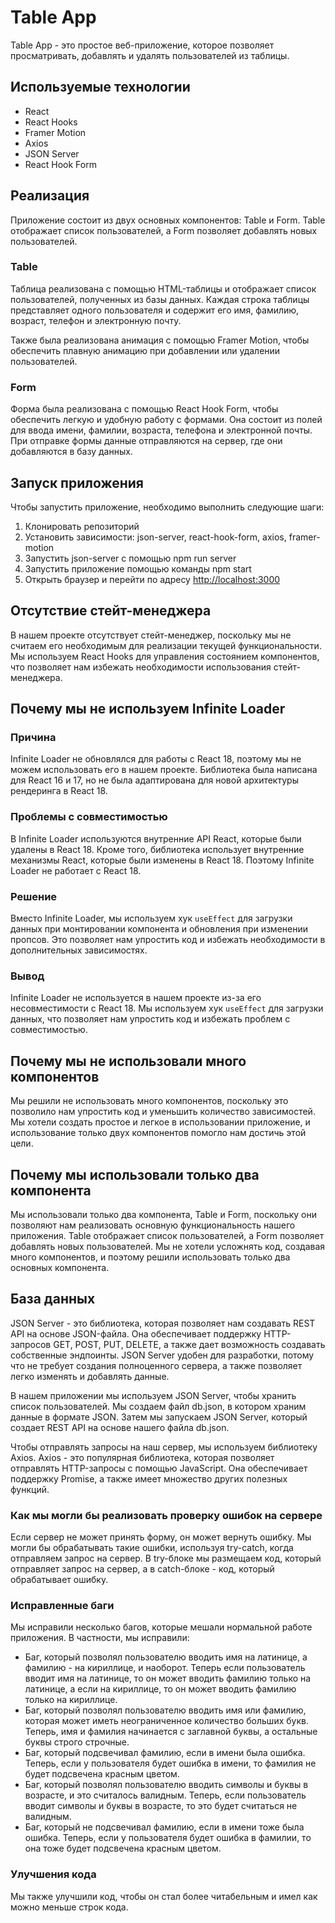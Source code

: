 # Table App

Table App - это простое веб-приложение, которое позволяет просматривать, добавлять и удалять пользователей из таблицы.

## Используемые технологии

* React
* React Hooks
* Framer Motion
* Axios
* JSON Server
* React Hook Form

## Реализация

Приложение состоит из двух основных компонентов: Table и Form. Table отображает список пользователей, а Form позволяет добавлять новых пользователей.

### Table

Таблица реализована с помощью HTML-таблицы и отображает список пользователей, полученных из базы данных. Каждая строка таблицы представляет одного пользователя и содержит его имя, фамилию, возраст, телефон и электронную почту.

Также была реализована анимация с помощью Framer Motion, чтобы обеспечить плавную анимацию при добавлении или удалении пользователей.

### Form

Форма была реализована с помощью React Hook Form, чтобы обеспечить легкую и удобную работу с формами. Она состоит из полей для ввода имени, фамилии, возраста, телефона и электронной почты. При отправке формы данные отправляются на сервер, где они добавляются в базу данных.


## Запуск приложения

Чтобы запустить приложение, необходимо выполнить следующие шаги:

1. Клонировать репозиторий
2. Установить зависимости: json-server, react-hook-form, axios, framer-motion
3. Запустить json-server с помощью npm run server
4. Запустить приложение помощью команды npm start
5. Открыть браузер и перейти по адресу <http://localhost:3000>

## Отсутствие стейт-менеджера

В нашем проекте отсутствует стейт-менеджер, поскольку мы не считаем его необходимым для реализации текущей функциональности. Мы используем React Hooks для управления состоянием компонентов, что позволяет нам избежать необходимости использования стейт-менеджера.

## Почему мы не используем Infinite Loader

### Причина

Infinite Loader не обновлялся для работы с React 18, поэтому мы не можем использовать его в нашем проекте. Библиотека была написана для React 16 и 17, но не была адаптирована для новой архитектуры рендеринга в React 18.

### Проблемы с совместимостью

В Infinite Loader используются внутренние API React, которые были удалены в React 18. Кроме того, библиотека использует внутренние механизмы React, которые были изменены в React 18. Поэтому Infinite Loader не работает с React 18.

### Решение

Вместо Infinite Loader, мы используем хук `useEffect` для загрузки данных при монтировании компонента и обновления при изменении пропсов. Это позволяет нам упростить код и избежать необходимости в дополнительных зависимостях.

### Вывод

Infinite Loader не используется в нашем проекте из-за его несовместимости с React 18. Мы используем хук `useEffect` для загрузки данных, что позволяет нам упростить код и избежать проблем с совместимостью.

## Почему мы не использовали много компонентов

Мы решили не использовать много компонентов, поскольку это позволило нам упростить код и уменьшить количество зависимостей. Мы хотели создать простое и легкое в использовании приложение, и использование только двух компонентов помогло нам достичь этой цели.

## Почему мы использовали только два компонента

Мы использовали только два компонента, Table и Form, поскольку они позволяют нам реализовать основную функциональность нашего приложения. Table отображает список пользователей, а Form позволяет добавлять новых пользователей. Мы не хотели усложнять код, создавая много компонентов, и поэтому решили использовать только два основных компонента.

## База данных

JSON Server - это библиотека, которая позволяет нам создавать REST API на основе JSON-файла. Она обеспечивает поддержку HTTP-запросов GET, POST, PUT, DELETE, а также дает возможность создавать собственные эндпоинты. JSON Server удобен для разработки, потому что не требует создания полноценного сервера, а также позволяет легко изменять и добавлять данные.

В нашем приложении мы используем JSON Server, чтобы хранить список пользователей. Мы создаем файл db.json, в котором храним данные в формате JSON. Затем мы запускаем JSON Server, который создает REST API на основе нашего файла db.json.

Чтобы отправлять запросы на наш сервер, мы используем библиотеку Axios. Axios - это популярная библиотека, которая позволяет отправлять HTTP-запросы с помощью JavaScript. Она обеспечивает поддержку Promise, а также имеет множество других полезных функций.


### Как мы могли бы реализовать проверку ошибок на сервере

Если сервер не может принять форму, он может вернуть ошибку. Мы могли бы обрабатывать такие ошибки, используя try-catch, когда отправляем запрос на сервер. В try-блоке мы размещаем код, который отправляет запрос на сервер, а в catch-блоке - код, который обрабатывает ошибку.

### Исправленные баги

Мы исправили несколько багов, которые мешали нормальной работе приложения. В частности, мы исправили:
* Баг, который позволял пользователю вводить имя на латинице, а фамилию - на кириллице, и наоборот. Теперь если пользователь вводит имя на латинице, то он может вводить фамилию только на латинице, а если на кириллице, то он может вводить фамилию только на кириллице.
* Баг, который позволял пользователю вводить имя или фамилию, которая может иметь неограниченное количество больших букв. Теперь, имя и фамилия начинается с заглавной буквы, а остальные буквы строго строчные.
* Баг, который подсвечивал фамилию, если в имени была ошибка. Теперь, если у пользователя будет ошибка в имени, то фамилия не будет подсвечена красным цветом.
* Баг, который позволял пользователю вводить символы и буквы в возрасте, и это считалось валидным. Теперь, если пользователь вводит символы и буквы в возрасте, то это будет считаться не валидным.
* Баг, который не подсвечивал фамилию, если в имени тоже была ошибка. Теперь, если у пользователя будет ошибка в фамилии, то она тоже будет подсвечена красным цветом.

### Улучшения кода

Мы также улучшили код, чтобы он стал более читабельным и имел как можно меньше строк кода.
